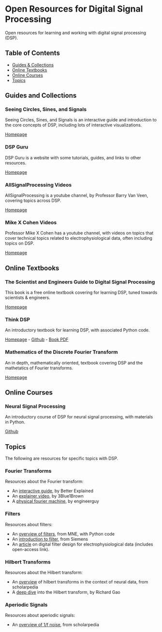 # Open Resources for Digital Signal Processing

Open resources for learning and working with digital signal processing (DSP). 

## Table of Contents

- [Guides & Collections](#guides-and-collections)
- [Online Textbooks](#online-textbooks)
- [Online Courses](#online-courses)
- [Topics](#topics)

## Guides and Collections

### Seeing Circles, Sines, and Signals

Seeing Circles, Sines, and Signals is an interactive guide and introduction to the core concepts of DSP, including lots of interactive visualizations.

[Homepage](https://jackschaedler.github.io/circles-sines-signals/)

### DSP Guru

DSP Guru is a website with some tutorials, guides, and links to other resources.

[Homepage](https://dspguru.com)

### AllSignalProcessing Videos

AllSignalProcessing is a youtube channel, by Professor Barry Van Veen, covering topics across DSP.

[Homepage](https://www.youtube.com/user/allsignalprocessing/)

### Mike X Cohen Videos

Professor Mike X Cohen has a youtube channel, with videos on topics that cover technical topics related to electrophysiological data, often including topics on DSP.

[Homepage](https://www.youtube.com/channel/UCUR_LsXk7IYyueSnXcNextQ/)

## Online Textbooks

### The Scientist and Engineers Guide to Digital Signal Processing

This book is a free online textbook covering for learning DSP, tuned towards scientists & engineers. 

[Homepage](https://www.dspguide.com/)

### Think DSP

An introductory textbook for learning DSP, with associated Python code.

[Homepage](https://greenteapress.com/wp/think-dsp/) -
[Github](https://github.com/AllenDowney/ThinkDSP) -
[Book PDF](http://greenteapress.com/thinkdsp/thinkdsp.pdf)

### Mathematics of the Discrete Fourier Transform

An in depth, mathematically oriented, textbook covering DSP and the mathetatics of Fourier transforms.

[Homepage](https://ccrma.stanford.edu/~jos/mdft/mdft.html)

## Online Courses

### Neural Signal Processing

An introductory course of DSP for neural signal processing, with materials in Python.

[Github](https://github.com/rdgao/COGS118C)

## Topics

The following are resources for specific topics with DSP.

### Fourier Transforms

Resources about the Fourier transform:
- An [interactive guide](https://betterexplained.com/articles/an-interactive-guide-to-the-fourier-transform/), by Better Explained
- An [explainer video](https://www.youtube.com/watch?v=spUNpyF58BY), by 3Blue1Brown
- A [physical fourier machine](https://hackaday.com/2014/11/18/harmonic-analyzer-mechanical-fourier-computer/), by engineerguy

### Filters

Resources about filters:
- An [overview of filters](https://martinos.org/mne/stable/auto_tutorials/discussions/plot_background_filtering.html), from MNE, with Python code
- An [introduction to filter](https://community.plm.automation.siemens.com/t5/Testing-Knowledge-Base/Introduction-to-Filters-FIR-versus-IIR/ta-p/520959), from Siemens
- An [article](https://app.dimensions.ai/details/publication/pub.1019839915) on digital filter design for electrophysiological data (includes open-access link). 

### Hilbert Transforms

Resources about the Hilbert transform:
- An [overview](http://www.scholarpedia.org/article/Hilbert_transform_for_brain_waves) of hilbert transforms in the context of neural data, from scholarpedia
- A [deep dive](http://www.rdgao.com/roemerhasit_Hilbert_Transform/) into the Hilbert transform, by Richard Gao

### Aperiodic Signals

Resources about aperiodic signals:
- An [overview of 1/f noise](http://www.scholarpedia.org/article/1/f_noise), from scholarpedia
